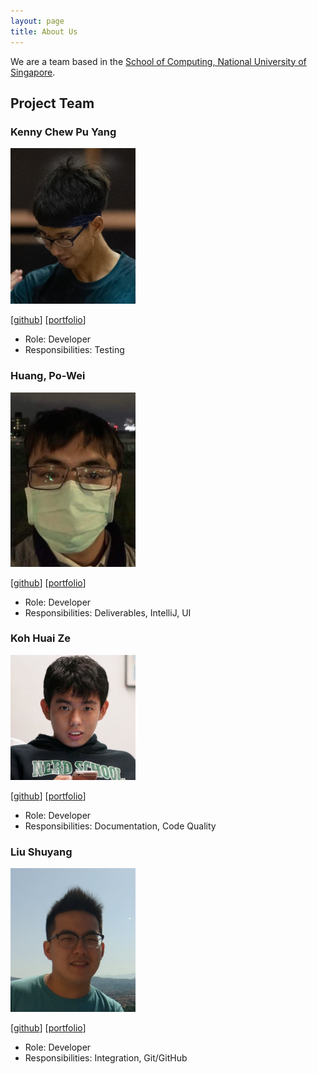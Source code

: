 ```yaml
---
layout: page
title: About Us
---
```


We are a team based in the [School of Computing, National University of Singapore](http://www.comp.nus.edu.sg).

## Project Team

### Kenny Chew Pu Yang

<img src="images/knitidceladon23.png" width="200px">

[[github](http://github.com/KnitidCeladon23)]
[[portfolio](team/knitidceladon23.md)]

* Role: Developer
* Responsibilities: Testing

### Huang, Po-Wei

<img src="images/georgepwhuang.png" width="200px">

[[github](http://github.com/georgepwhuang)]
[[portfolio](team/georgepwhuang.md)]

* Role: Developer
* Responsibilities: Deliverables, IntelliJ, UI

### Koh Huai Ze

<img src="images/huaize.png" width="200px">

[[github](http://github.com/HuaiZe)]
[[portfolio](team/huaize.md)]

* Role: Developer
* Responsibilities: Documentation, Code Quality

### Liu Shuyang

<img src="images/shuyang0.png" width="200px">

[[github](http://github.com/Shuyang0)]
[[portfolio](team/shuyang0.md)]

* Role: Developer
* Responsibilities: Integration, Git/GitHub
